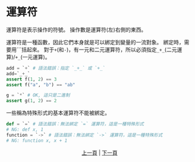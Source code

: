 # 運算符

運算符是表示操作的符號。 操作數是運算符(左)右側的東西。

運算符是一種函數，因此它們本身就是可以綁定到變量的一流對象。 綁定時，需要用```括起來。
對于`+`(和`-`)，有一元和二元運算符，所以必須指定`_+_`(二元運算)/`+_`(一元運算)。

```python
add = `+` # 語法錯誤：指定 `_+_` 或 `+_`
add=`_+_`
assert f(1, 2) == 3
assert f("a", "b") == "ab"

g = `*` # OK, 這只是二進制
assert g(1, 2) == 2
```

一些稱為特殊形式的基本運算符不能被綁定。

```python
def = `=` # 語法錯誤：無法綁定 `=` 運算符，這是一種特殊形式
# NG: def x, 1
function = `->` # 語法錯誤：無法綁定 `->` 運算符，這是一種特殊形式
# NG: function x, x + 1
```

<p align='center'>
    <a href='./05_builtin_funcs.md'>上一頁</a> | <a href='./07_side_effect.md'>下一頁</a>
</p>
